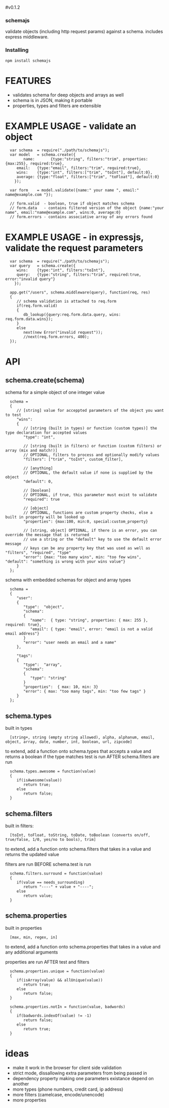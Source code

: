 #v0.1.2

### schemajs

validate objects (including http request params) against a schema. includes express middleware.

### Installing 

	npm install schemajs

# FEATURES
 - validates schema for deep objects and arrays as well
 - schema is in JSON, making it portable
 - properties, types and filters are extensible

# EXAMPLE USAGE - validate an object

      var schema  = require("./path/to/schemajs");
      var model   = schema.create({
			name:		{type:"string", filters:"trim", properties:{max:255}, required:true},
         email:   {type:"email", filters:"trim", required:true},
         wins:    {type:"int", filters:["trim", "toInt"], default:0},
         average: {type:"float", filters:["trim", "toFloat"], default:0}
		});

      var form    = model.validate({name:" your name ", email:" name@example.com "});

      // form.valid  - boolean, true if object matches schema
      // form.data   - contains filtered version of the object {name:"your name", email:"name@example.com", wins:0, average:0}
      // form.errors - contains associative array of any errors found

# EXAMPLE USAGE - in expressjs, validate the request parameters

      var schema  = require("./path/to/schemajs");
      var query   = schema.create({
         wins:    {type:"int", filters:"toInt"},
         query:   {type:"string", filters:"trim", required:true, error:"invalid query"}
		});

      app.get("/users", schema.middleware(query), function(req, res)
      {
         // schema validation is attached to req.form
         if(req.form.valid)
         {
            db_lookup({query:req.form.data.query, wins: req.form.data.wins});
         }
         else
            next(new Error("invalid request"));
            //next(req.form.errors, 400);
      });

# API 

## schema.create(schema)

schema for a simple object of one integer value

      schema =
      {
         // [string] value for acceppted parameters of the object you want to test
         "wins":
         {
            // [string (built in types) or function (custom types)] the type declaration for accepted values
            "type": "int",
      
            // [string (built in filters) or function (custom filters) or array (mix and match!)] 
            // OPTIONAL, filters to process and optionally modify values
            "filters": ["trim", "toInt", custom_filter],
      
            // [anything] 
            // OPTIONAL, the default value if none is supplied by the object
            "default": 0,
      
            // [boolean] 
            // OPTIONAL, if true, this parameter must exist to validate
            "required": true
      
            // [object] 
            // OPTIONAL, functions are custom property checks, else a built in property will be looked up
            "properties": {max:100, min:0, special:custom_property}
      
            // [string, object] OPTIONAL, if there is an error, you can override the message that is returned
            // use a string or the "default" key to use the default error message
            // keys can be any property key that was used as well as "filters", "required", "type"
            "error": {max: "too many wins", min: "too few wins", "default": "something is wrong with your wins value"}
         }
      };

schema with embedded schemas for object and array types

      schema =
      {
         "user":
         {
            "type":  "object",
            "schema":
            {
               "name":  { type: "string", properties: { max: 255 }, required: true},
               "email": { type: "email", error: "email is not a valid email address"}
            }
            "error": "user needs an email and a name"
         },
      
         "tags":
         {
            "type":  "array",
            "schema":
            {
               "type": "string"
            }
            "properties":  { max: 10, min: 3}
            "error": { max: "too many tags", min: "too few tags" }
         }
      };
	
## schema.types
	
   built in types 

      [string+, string (empty string allowed), alpha, alphanum, email, object, array, date, number, int, boolean, url, zipcode]

   to extend, add a function onto schema.types that accepts a value and returns a boolean if the type matches
   test is run AFTER schema.filters are run

      schema.types.awesome = function(value)
      {
         if(isAwesome(value))
            return true;
         else
            return false;
      }

## schema.filters
	
   built in filters:

      [toInt, toFloat, toString, toDate, toBoolean (converts on/off, true/false, 1/0, yes/no to bools), trim]

   to extend, add a function onto schema.filters that takes in a value and returns the updated value

   filters are run BEFORE schema.test is run

      schema.filters.surround = function(value)
      {
         if(value == needs_surrounding)
            return "----" + value + "----";
         else
            return value;
      }


## schema.properties

   built in properties

      [max, min, regex, in]

   to extend, add a function onto schema.properties that takes in a value and any additional arguments

   properties are run AFTER test and filters

      schema.properties.unique = function(value)
      {
         if(isArray(value) && allUnique(value))
            return true;
         else
            return false;
      }

      schema.properties.notIn = function(value, badwords)
      {
         if(badwords.indexOf(value) != -1)
            return false;
         else
            return true;
      }

# ideas

   - make it work in the browser for client side validation
   - strict mode, dissallowing extra parameters from being passed in
   - dependency property making one parameters existance depend on another
   - more types (phone numbers, credit card, ip address)
   - more filters (camelcase, encode/unencode)
   - more properties
